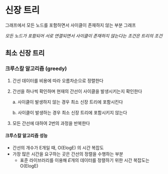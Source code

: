 # 신장 트리

그래프에서 모든 노드를 포함하면서 사이클이 존재하지 않는 부분 그래프

*모든 노드가 포함되어 서로 연결되면서 사이클이 존재하지 않는다는 조건은 트리의 조건*

## 최소 신장 트리

### 크루스칼 알고리즘 (greedy)

1. 간선 데이터를 비용에 따라 오름차순으로 정렬한다

2. 간선을 하나씩 확인하며 현재의 간선이 사이클을 발생시키는지 확인한다

    a. 사이클이 발생하지 않는 경우 최소 신장 트리에 포함시킨다

    b. 사이클이 발생하는 경우 최소 신장 트리에 포함시키지 않는다

3. 모든 간선에 대하여 2번의 과정을 반복한다

#### 크루스칼 알고리즘 성능

- 간선의 개수가 E개일 때, O(ElogE) 의 시간 복잡도
- 가장 많은 시간을 요구하는 곳은 간선의 정렬을 수행하는 부분
    - 표준 라이브러리를 이용해 𝐸개의 데이터를 정렬하기 위한 시간 복잡도는 O(ElogE) 

